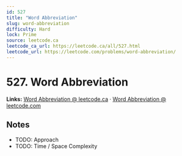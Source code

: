 ```yaml
--- 
id: 527
title: "Word Abbreviation"
slug: word-abbreviation
difficulty: Hard
lock: Prime
source: leetcode.ca
leetcode_ca_url: https://leetcode.ca/all/527.html
leetcode_url: https://leetcode.com/problems/word-abbreviation/
---
```


# 527. Word Abbreviation

**Links:** [Word Abbreviation @ leetcode.ca](https://leetcode.ca/all/527.html) · [Word Abbreviation @ leetcode.com](https://leetcode.com/problems/word-abbreviation/)

## Notes
- TODO: Approach
- TODO: Time / Space Complexity
